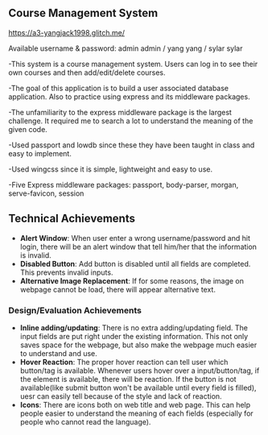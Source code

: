 ## Course Management System
https://a3-yangjack1998.glitch.me/

Available username & password: admin admin / yang yang / sylar sylar

-This system is a course management system. Users can log in to see their own courses and then add/edit/delete courses.

-The goal of this application is to build a user associated database application. Also to practice using express and its middleware packages.

-The unfamiliarity to the express middleware package is the largest challenge. It required me to search a lot to understand 
the meaning of the given code.

-Used passport and lowdb since these they have been taught in class and easy to implement.

-Used wingcss since it is simple, lightweight and easy to use.

-Five Express middleware packages: passport, body-parser, morgan, serve-favicon, session

## Technical Achievements
- **Alert Window**:  When user enter a wrong username/password and hit login, there will be an alert window that tell him/her that the information is invalid.
- **Disabled Button**: Add button is disabled until all fields are completed. This prevents invalid inputs.
- **Alternative Image Replacement**: If for some reasons, the image on webpage cannot be load, there will appear alternative 
text.

### Design/Evaluation Achievements
- **Inline adding/updating**: There is no extra adding/updating field. The input fields are put right under the existing 
information. This not only saves space for the webpage, but also make the webpage much easier to understand and use.
- **Hover Reaction**: The proper hover reaction can tell user which button/tag is available. Whenever users hover over a input/button/tag, if the element is available, there will be reaction. If the button is not available(like submit button won't be available until every field is filled), uesr can easily tell because of the style and lack of reaction.
- **Icons**: There are icons both on web title and web page. This can help people easier to understand the meaning of each
fields (especially for people who cannot read the language).